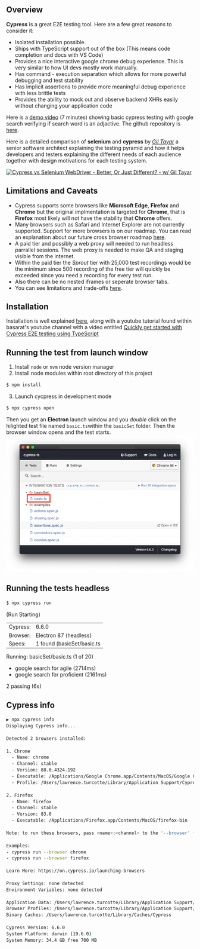 ## Overview
**Cypress** is a great E2E testing tool. Here are a few great reasons to consider it:

- Isolated installation possible.
- Ships with TypeScript support out of the box (This means code completion and docs with VS Code)
- Provides a nice interactive google chrome debug experience. This is very similar to how UI devs mostly work manually.
- Has command - execution separation which allows for more powerful debugging and test stability 
- Has implicit assertions to provide more meaningful debug experience with less brittle tests
- Provides the ability to mock out and observe backend XHRs easily without changing your application code

Here is a [demo video](https://youtu.be/ZGEeve8MQiE) (7 minutes) showing basic cypress testing with google search verifying if search word is an adjactive. The github repository is [here](https://github.com/ltenfield/cypress-example-ts).

Here is a detailed comparison of **selenium** and **cypress** by [*Gil Tayar*](https://www.linkedin.com/in/giltayar/?originalSubdomain=il) a senior software architect explaining the testing pyramid and how it helps developers and testers explaining the different needs of each audience together with design motivations for each testing system. 

[![Cypress vs Selenium WebDriver - Better, Or Just Different? - w/ Gil Tayar](http://img.youtube.com/vi/D7vxFuwnUio/0.jpg)](http://www.youtube.com/watch?v=D7vxFuwnUio)

## Limitations and Caveats
- Cypress supports some browsers like **Microsoft Edge**, **Firefox** and **Chrome** but the original implmentation is targeted for **Chrome**, that is **Firefox** most likely will not have the stability that **Chrome** offers. 
- Many browsers such as Safari and Internet Explorer are not currently supported. Support for more browsers is on our roadmap. You can read an explanation about our future cross browser roadmap [here](https://github.com/cypress-io/cypress/issues/310).
- A paid tier and possibly a web proxy will needed to run headless parrallel sessions. The web proxy is needed to make QA and staging visible from the internet.
- Within the paid tier the *Sprout* tier with 25,000 test recordings would be the minimum since 500 recording of the free tier will quickly be exceeded since you need a recording for every test run.  
- Also there can be no nested iframes or seperate browser tabs.
- You can see limitations and trade-offs [here](https://docs.cypress.io/guides/references/trade-offs.html#Permanent-trade-offs-1).

## Installation
Installation is well explained [here](https://basarat.gitbook.io/typescript/intro-1/cypress#installation), along with a youtube tutorial found within basarat's youtube channel with a video entitled [Quickly get started with Cypress E2E testing using TypeScript](https://www.youtube.com/watch?v=n3SvvZSWwfM)

## Running the test from launch window
1. Install `node` or `nvm` node version manager
2. Install node modules within root directory of this project
```sh
$ npm install
```
3. Launch cycpress in development mode
```sh
$ npx cypress open
```
Then you get an **Electron** launch window and you *double* click on the hilighted test file named `basic.ts`within the `basicSet` folder. Then the browser window opens and the test starts.
![cypress-launch-window](docs/images/cypress-launch-window.png)

## Running the tests headless

```sh
$ npx cypress run
```
(Run Starting)

| | |
| - | - |
|Cypress: | 6.6.0 |
| Browser: | Electron 87 (headless) |
| Specs: | 1 found (basicSet/basic.ts |

  Running:  basicSet/basic.ts (1 of 20)

  - google search for agile (2714ms)
  - google search for proficient (2161ms)

  2 passing (6s)

  ## Cypress info

```sh
▶ npx cypress info
Displaying Cypress info...

Detected 2 browsers installed:

1. Chrome
  - Name: chrome
  - Channel: stable
  - Version: 88.0.4324.192
  - Executable: /Applications/Google Chrome.app/Contents/MacOS/Google Chrome
  - Profile: /Users/lawrence.turcotte/Library/Application Support/Cypress/cy/production/browsers/chrome-stable

2. Firefox
  - Name: firefox
  - Channel: stable
  - Version: 83.0
  - Executable: /Applications/Firefox.app/Contents/MacOS/firefox-bin

Note: to run these browsers, pass <name>:<channel> to the '--browser' field

Examples:
- cypress run --browser chrome
- cypress run --browser firefox

Learn More: https://on.cypress.io/launching-browsers

Proxy Settings: none detected
Environment Variables: none detected

Application Data: /Users/lawrence.turcotte/Library/Application Support/cypress/cy/development
Browser Profiles: /Users/lawrence.turcotte/Library/Application Support/cypress/cy/development/browsers
Binary Caches: /Users/lawrence.turcotte/Library/Caches/Cypress

Cypress Version: 6.6.0
System Platform: darwin (19.6.0)
System Memory: 34.4 GB free 700 MB
```
